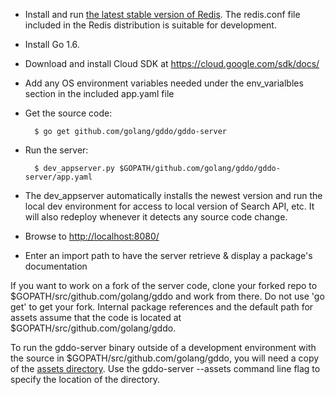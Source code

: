 - Install and run [the latest stable version of Redis](http://redis.io/download). The redis.conf file included in the Redis distribution is suitable for development.
- Install Go 1.6.
- Download and install Cloud SDK at https://cloud.google.com/sdk/docs/
- Add any OS environment variables needed under the env_varialbles section in the included app.yaml file
- Get the source code:

        $ go get github.com/golang/gddo/gddo-server
- Run the server:

        $ dev_appserver.py $GOPATH/github.com/golang/gddo/gddo-server/app.yaml
- The dev_appserver automatically installs the newest version and run the local dev environment for access to local version of Search API, etc. It will also redeploy whenever it detects any source code change.

- Browse to [http://localhost:8080/](http://localhost:8080/)
- Enter an import path to have the server retrieve & display a package's documentation

If you want to work on a fork of the server code, clone your forked repo to $GOPATH/src/github.com/golang/gddo and work from there. Do not use 'go get' to get your fork. Internal package references and the default path for assets assume that the code is located at $GOPATH/src/github.com/golang/gddo.

To run the gddo-server binary outside of a development environment with the source in $GOPATH/src/github.com/golang/gddo, you will need a copy of the [assets directory](https://github.com/golang/gddo/tree/master/gddo-server/assets). Use the gddo-server --assets command line flag to specify the location of the directory.